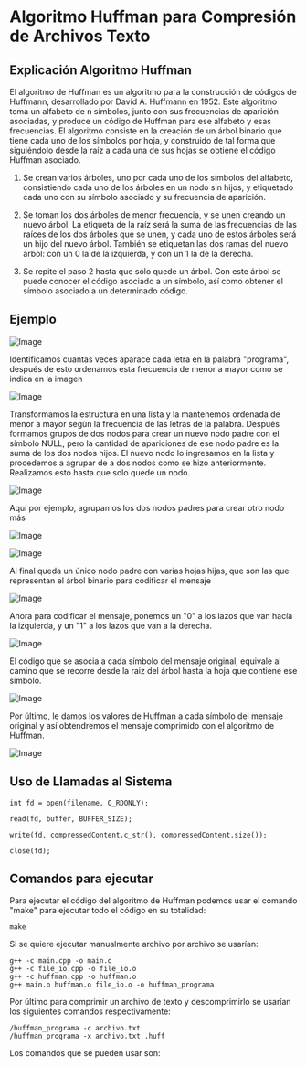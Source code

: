 ﻿# Algoritmo Huffman para Compresión de Archivos Texto
## Explicación Algoritmo Huffman
El algoritmo de Huffman es un algoritmo para la construcción de códigos de Huffmann, desarrollado por David A. Huffmann en 1952. 
Este algoritmo toma un alfabeto de n símbolos, junto con sus frecuencias de aparición asociadas, y produce un código de Huffman para ese alfabeto y esas frecuencias.
El algoritmo consiste en la creación de un árbol binario que tiene cada uno de los símbolos por hoja, y construido de tal forma que siguiéndolo desde la raíz a cada una de sus hojas se obtiene el código Huffman asociado.

1. Se crean varios árboles, uno por cada uno de los símbolos del alfabeto, consistiendo cada uno de los árboles en un nodo sin hijos, y etiquetado cada uno con su símbolo asociado y su frecuencia de aparición.
   
2. Se toman los dos árboles de menor frecuencia, y se unen creando un nuevo árbol. La etiqueta de la raíz será la suma de las frecuencias de las raíces de los dos árboles que se unen, y cada uno de estos árboles será un hijo del nuevo árbol. También se etiquetan las dos ramas del nuevo árbol: con un 0 la de la izquierda, y con un 1 la de la derecha.
   
3. Se repite el paso 2 hasta que sólo quede un árbol. Con este árbol se puede conocer el código asociado a un símbolo, así como obtener el símbolo asociado a un determinado código.

## Ejemplo
![Image](https://github.com/user-attachments/assets/9907ee41-14e0-48c8-8d99-27e857477dfc)

Identificamos cuantas veces aparace cada letra en la palabra "programa", después de esto ordenamos esta frecuencia de menor a mayor como se indica en la imagen

![Image](https://github.com/user-attachments/assets/bb95b3cb-89e3-4d9c-96f1-658cc4cc68d4)

Transformamos la estructura en una lista y la mantenemos ordenada de menor a mayor según la frecuencia de las letras de la palabra. Después formamos grupos de dos nodos para crear un nuevo nodo padre con el símbolo NULL, pero la cantidad de apariciones de ese nodo padre es la suma de los dos nodos hijos. El nuevo nodo lo ingresamos en la lista y procedemos a agrupar de a dos nodos como se hizo anteriormente. Realizamos esto hasta que solo quede un nodo.

![Image](https://github.com/user-attachments/assets/94c4d047-2814-4559-81a4-65df1bc35448)

Aquí por ejemplo, agrupamos los dos nodos padres para crear otro nodo más

![Image](https://github.com/user-attachments/assets/fef231d9-7f53-4cb4-9403-4e5a57d75219)

![Image](https://github.com/user-attachments/assets/adfc7b47-adea-4938-ae9e-2ff749f7263b)

Al final queda un único nodo padre con varias hojas hijas, que son las que representan el árbol binario para codificar el mensaje

![Image](https://github.com/user-attachments/assets/d9b43dc4-8960-4328-92ef-0262119f3a46)

Ahora para codificar el mensaje, ponemos un "0" a los lazos que van hacía la izquierda, y un "1" a los lazos que van a la derecha.

![Image](https://github.com/user-attachments/assets/c4a2e36f-d0dd-45f8-a76d-63e495d6503d)

El código que se asocia a cada símbolo del mensaje original, equivale al camino que se recorre desde la raiz del árbol hasta la hoja que contiene ese símbolo.

![Image](https://github.com/user-attachments/assets/9354b862-a0e5-49cf-8f3a-c21409b9c5ae)

Por último, le damos los valores de Huffman a cada símbolo del mensaje original y así obtendremos el mensaje comprimido con el algoritmo de Huffman.

![Image](https://github.com/user-attachments/assets/a92459ea-837a-49b1-adaa-ba1b73c472ab)
## Uso de Llamadas al Sistema

```
int fd = open(filename, O_RDONLY);
```

```
read(fd, buffer, BUFFER_SIZE);
```

```
write(fd, compressedContent.c_str(), compressedContent.size());
```

```
close(fd);
```

## Comandos para ejecutar
Para ejecutar el código del algoritmo de Huffman podemos usar el comando "make" para ejecutar todo el código en su totalidad:

`make`

Si se quiere ejecutar manualmente archivo por archivo se usarían:

```
g++ -c main.cpp -o main.o
g++ -c file_io.cpp -o file_io.o
g++ -c huffman.cpp -o huffman.o
g++ main.o huffman.o file_io.o -o huffman_programa
```

Por último para comprimir un archivo de texto y descomprimirlo se usarían los siguientes comandos respectivamente:

```
/huffman_programa -c archivo.txt 
/huffman_programa -x archivo.txt .huff
```

Los comandos que se pueden usar son:


